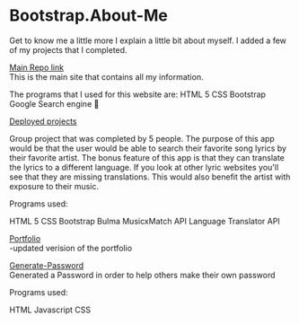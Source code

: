 # Bootstrap.About-Me
Get to know me a little more
I explain a little bit about myself. 
I added a few of my projects that I completed.

[Main Repo link](https://github.com/ETroya/Bootstrap.About-Me)<br>
This is the main site that contains all my information. 

The programs that I used for this website are:
HTML 5
CSS
Bootstrap
Google Search engine 🦁


[Deployed projects](https://versetile.netlify.app/)<br>

Group project that was completed by 5 people. 
The purpose of this app would be that the user would be able to search their favorite song lyrics by their favorite artist. The bonus feature of this app is that they can translate the lyrics to a different language. If you look at other lyric websites you'll see that they are missing translations. This would also benefit the artist with exposure to their music.

Programs used:

HTML 5
CSS
Bootstrap
Bulma
MusicxMatch API 
Language Translator API

[Portfolio](https://etroya.netlify.app/)<br>
-updated verision of the portfolio

[Generate-Password](https://github.com/ETroya/Generate-Password)<br>
Generated a Password in order to help others make their own password

Programs used:

HTML
Javascript
CSS